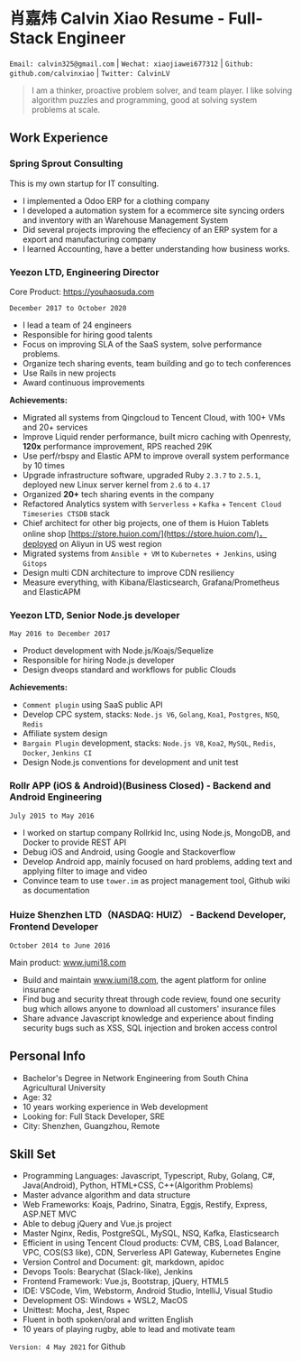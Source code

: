 # 肖嘉炜 Calvin Xiao Resume - Full-Stack Engineer

`Email: calvin325@gmail.com` | `Wechat: xiaojiawei677312` | `Github: github.com/calvinxiao` | `Twitter: CalvinLV`

> I am a thinker, proactive problem solver, and team player. I like solving algorithm puzzles and programming, good at solving system problems at scale.

## Work Experience

### Spring Sprout Consulting

This is my own startup for IT consulting.

* I implemented a Odoo ERP for a clothing company
* I developed a automation system for a ecommerce site syncing orders and inventory with an Warehouse Management System
* Did several projects improving the effeciency of an ERP system for a export and manufacturing company
* I learned Accounting, have a better understanding how business works.

### Yeezon LTD, Engineering Director

Core Product: https://youhaosuda.com

`December 2017 to October 2020`

* I lead a team of 24 engineers
* Responsible for hiring good talents
* Focus on improving SLA of the SaaS system, solve performance problems.
* Organize tech sharing events, team building and go to tech conferences
* Use Rails in new projects
* Award continuous improvements

**Achievements:**

* Migrated all systems from Qingcloud to Tencent Cloud, with 100+ VMs and 20+ services
* Improve Liquid render performance, built micro caching with Openresty, **120x** performance improvement, RPS reached 29K
* Use perf/rbspy and Elastic APM to improve overall system performance by 10 times
* Upgrade infrastructure software, upgraded Ruby `2.3.7` to `2.5.1`, deployed new Linux server kernel from `2.6` to `4.17`
* Organized **20+** tech sharing events in the company
* Refactored Analytics system with `Serverless` + `Kafka` + `Tencent Cloud Timeseries CTSDB` stack
* Chief architect for other big projects, one of them is Huion Tablets online shop [https://store.huion.com/](https://store.huion.com/)，deployed on Aliyun in US west region
* Migrated systems from `Ansible + VM` to `Kubernetes + Jenkins`, using `Gitops`
* Design multi CDN architecture to improve CDN resiliency
* Measure everything, with Kibana/Elasticsearch, Grafana/Prometheus and ElasticAPM

### Yeezon LTD, Senior Node.js developer

`May 2016 to December 2017`

* Product development with Node.js/Koajs/Sequelize
* Responsible for hiring Node.js developer
* Design dveops standard and workflows for public Clouds

**Achievements:**

* `Comment plugin` using SaaS public API
* Develop CPC system, stacks: `Node.js V6`, `Golang`, `Koa1`, `Postgres`, `NSQ`, `Redis`
* Affiliate system design
* `Bargain Plugin` development, stacks: `Node.js V8`, `Koa2`, `MySQL`, `Redis`, `Docker`, `Jenkins CI`
* Design Node.js conventions for development and unit test

### Rollr APP (iOS & Android)(Business Closed) - Backend and Android Engineering

`July 2015 to May 2016` 

* I worked on startup company Rollrkid Inc, using Node.js, MongoDB, and Docker to provide REST API
* Debug iOS and Android, using Google and Stackoverflow
* Develop Android app, mainly focused on hard problems, adding text and applying filter to image and video
* Convince team to use `tower.im` as project management tool, Github wiki as documentation

### Huize Shenzhen LTD（NASDAQ: HUIZ） - Backend Developer, Frontend Developer

`October 2014 to June 2016`

Main product: www.jumi18.com

* Build and maintain www.jumi18.com, the agent platform for online insurance
* Find bug and security threat through code review, found one security bug which allows anyone to download all customers' insurance files
* Share advance Javascript knowledge and experience about finding security bugs such as XSS, SQL injection and broken access control

## Personal Info

* Bachelor's Degree in Network Engineering from South China Agricultural University
* Age: 32
* 10 years working experience in Web development
* Looking for: Full Stack Developer, SRE
* City: Shenzhen, Guangzhou, Remote

## Skill Set

* Programming Languages: Javascript, Typescript, Ruby, Golang, C#, Java(Android), Python, HTML+CSS, C++(Algorithm Problems)
* Master advance algorithm and data structure
* Web Frameworks: Koajs, Padrino, Sinatra, Eggjs, Restify, Express, ASP.NET MVC
* Able to debug jQuery and Vue.js project
* Master Nginx, Redis, PostgreSQL, MySQL, NSQ, Kafka, Elasticsearch
* Efficient in using Tencent Cloud products: CVM, CBS, Load Balancer, VPC, COS(S3 like), CDN, Serverless API Gateway, Kubernetes Engine
* Version Control and Document: git, markdown, apidoc
* Devops Tools: Bearychat (Slack-like), Jenkins
* Frontend Framework: Vue.js, Bootstrap, jQuery, HTML5
* IDE: VSCode, Vim, Webstorm, Android Studio, IntelliJ, Visual Studio
* Development OS: Windows + WSL2, MacOS
* Unittest: Mocha, Jest, Rspec
* Fluent in both spoken/oral and written English
* 10 years of playing rugby, able to lead and motivate team

`Version: 4 May 2021` for Github
